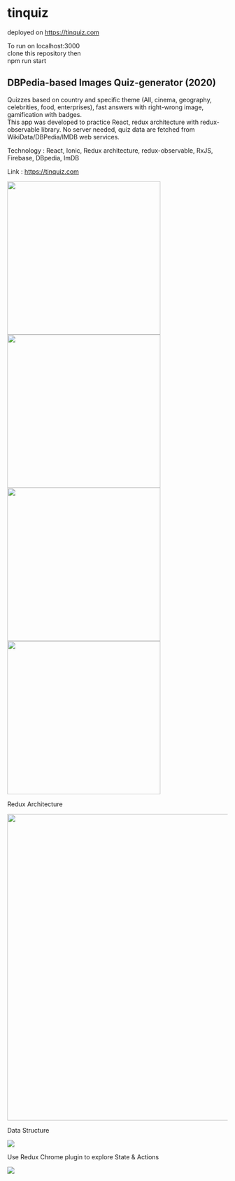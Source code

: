 # tinquiz
deployed on <a href='https://tinquiz.com' target='_blank'>https://tinquiz.com</a>

To run on localhost:3000 <br/>
clone this repository then <br/>
npm run start
<h2>DBPedia-based Images Quiz-generator (2020)</h2>
<p> Quizzes based on country and specific theme (All, cinema, geography, celebrities, food, enterprises), fast answers with right-wrong image, gamification with badges.
						<br/>This app was developed to practice React, redux architecture with redux-observable library. No server needed, quiz data are fetched from WikiData/DBPedia/IMDB web services.
					</p>
<p>Technology : React, Ionic, Redux architecture, redux-observable, RxJS, Firebase, DBpedia, ImDB</p>
					<p> Link : <a href='https://tinquiz.com' target='_blank'>https://tinquiz.com</a>

<img src="http://florentletendre.com/images/tq1.png" height='350px'></img>
<img src="http://florentletendre.com/images/tq2.png" height='350px'></img>
<img src="http://florentletendre.com/images/tq3.png" height='350px'></img>
<img src="http://florentletendre.com/images/tq4.png" height='350px'></img>

<p>Redux Architecture</p>
<img src="http://florentletendre.com/images/redux_diagram.png" height='700px'></img>
<p>Data Structure</p>
<img src="http://florentletendre.com/images/tinquiz_data_structure.png"></img>
<p>Use Redux Chrome plugin to explore State & Actions</p>
<img src="http://florentletendre.com/images/redux_plugin.png" ></img>
